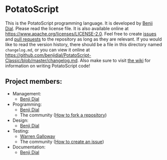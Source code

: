 # PotatoScript
This is the PotatoScript programming language.  It is developed by [Benji Dial](https://github.com/benjidial).  Please read the license file.  It is also available online at <https://www.apache.org/licenses/LICENSE-2.0>.  Feel free to create [issues](https://github.com/benjidial/PotatoScript-Classic/issues) and [pull requests](https://github.com/benjidial/PotatoScript-Classic/pulls) to the repository as long as they are relevant.  If you would like to read the version history, there should be a file in this directory named `changelog.md`, or you can view it online at <https://github.com/benjidial/PotatoScript-Classic/blob/master/changelog.md>.  Also make sure to visit [the wiki](https://www.github.com/benjidial/PotatoScript-Classic/wiki) for information on writing PotatoScript code!

## Project members:
* Management:
  * [Benji Dial](https://github.com/benjidial)
* Programming:
  * [Benji Dial](https://github.com/benjidial)
  * The community ([How to fork a repository](https://help.github.com/articles/fork-a-repo/))
* Design:
  * [Benji Dial](https://github.com/benjidial)
* Testing:
  * [Warren Galloway](https://github.com/nightofthecastle)
  * The community ([How to create an issue](https://help.github.com/articles/creating-an-issue/))
* Documentation:
  * [Benji Dial](https://github.com/benjidial)
